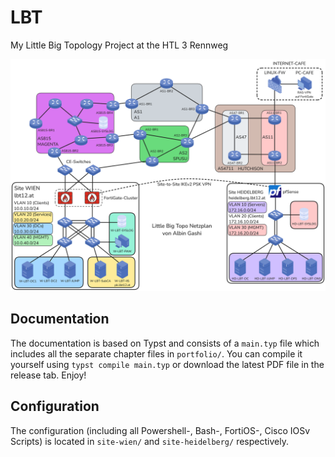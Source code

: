 # LBT
My Little Big Topology Project at the HTL 3 Rennweg

![The Little Big Topo Project](portfolio/assets/LBT-Netzplan-RM.png)

## Documentation

The documentation is based on Typst and consists of a `main.typ` file which includes all the separate chapter files in `portfolio/`. You can compile it yourself using `typst compile main.typ` or download the latest PDF file in the release tab. Enjoy!

## Configuration

The configuration (including all Powershell-, Bash-, FortiOS-, Cisco IOSv Scripts) is located in `site-wien/` and `site-heidelberg/` respectively.
